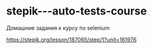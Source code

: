 ﻿# stepik---auto-tests-course
Домашние задания к курсу по selenium

https://stepik.org/lesson/187065/step/1?unit=161976
